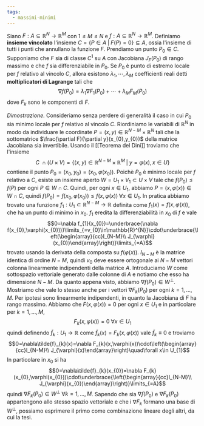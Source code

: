 ```yaml
---
tags:
  - massimi-minimi
---
```

Siano $F:A\subseteq \mathbb{R}^{N}\rightarrow\mathbb{R}^{M}$ con $1\leq M\leq N$ e $f:A\subseteq\mathbb{R}^{N}\rightarrow\mathbb{R}^{M}$. Definiamo **insieme vincolato** l'insieme $C=\{P\in A\;|\;F(P)=0\}\subseteq A$, ossia l'insieme di tutti i punti che annullano la funzione $F$. Prendiamo un punto $P_{0}\in C$.
Supponiamo che $F$ sia di classe $C^1$ su $A$ con Jacobiana $J_{F}(P_{0})$ di rango massimo e che $f$ sia differenziabile in $P_{0}$.
Se $P_{0}$ è punto di estremo locale per $f$ relativo al vincolo $C$, allora esistono $\lambda_{1},\cdots,\lambda_{M}$ coefficienti reali detti **moltiplicatori di Lagrange** tali che
$$\nabla f(P_{0})=\lambda_{1}\nabla F_{1}(P_{0})+\cdots+\lambda_{M}F_{M}(P_{0})$$
dove $F_{k}$ sono le componenti di $F$.

*Dimostrazione.* Consideriamo senza perdere di generalità il caso in cui $P_{0}$ sia minimo locale per $f$ relativo al vincolo $C$. Riordiniamo le variabili di $\mathbb{R}^{N}$ in modo da individuare le coordinate $P=(x,y)\in\mathbb{R}^{N-M}\times\mathbb{R}^{N}$ tali che la sottomatrice $\frac{\partial F}{\partial y}(x_{0},y_{0})$ della matrice Jacobiana sia invertibile. Usando il [[Teorema del Dini]] troviamo che l'insieme
$$C\;\cap(U\times V)=\{(x,y)\in\mathbb{R}^{N- M}\times\mathbb{R}^{M}\;|\;y=\varphi(x),x\in U\}$$
contiene il punto $P_{0}=(x_{0},y_{0})=(x_{0},\varphi(x_{0}))$. Poichè $P_{0}$ è minimo locale per $f$ relativo a $C$, esiste un insieme aperto $W=U_{1}\times V_{1}\subset U\times V$ tale che $f(P_{0})\leq f(P)$ per ogni $P\in W\cap C$. Quindi, per ogni $x\in U_{1}$, abbiamo $P=(x,\varphi(x))\in W\cap C$, quindi $f(P_{0})=f(x_{0},\varphi(x_{0}))\leq f(x,\varphi(x))\;\forall x\in U_{1}$.
In pratica abbiamo trovato una funzione $f_{1}:U_{1}\subset \mathbb{R}^{N-M}\rightarrow\mathbb{R}$ definita come $f_{1}(x)=f(x,\varphi(x))$, che ha un punto di minimo in $x_{0}$. $f_{1}$ eredita la differenziabilità in $x_{0}$ di $f$ e vale
$$0=\nabla f_{1}(x_{0})=\underbrace{\nabla f(x_{0},\varphi(x_{0}))}\limits_{=v_{0}\in\mathbb{R}^{N}}\cdot\underbrace{\left(\begin{array}{cc}I_{N-M}\\ J_{\varphi}(x_{0})\end{array}\right)}\limits_{=A}$$
trovato usando la derivata della composta su $f(\varphi(x))$. $I_{N-M}$ è la matrice identica di ordine $N-M$, quindi $v_{0}$ deve essere ortogonale ai $N-M$ vettori colonna linearmente indipendenti della matrice $A$.
Introduciamo $W$ come sottospazio vettoriale generato dalle colonne di $A$ e notiamo che esso ha dimensione $N-M$. Da quanto appena visto, abbiamo $\nabla f(P_{0})\in W^{\perp}$.
Mostriamo che vale lo stesso anche per i vettori $\nabla F_{k}(P_{0})$ per ogni $k=1,\ldots,M$. Per ipotesi sono linearmente indipendenti, in quanto la Jacobiana di $F$ ha rango massimo. Abbiamo che $F(x,\varphi(x))=0$ per ogni $x\in U_{1}$ e in particolare per $k=1,\ldots,M$,
$$F_{k}(x,\varphi(x))=0\;\forall x\in U_{1}$$
quindi definendo $\tilde{f}_{k}:U_{1}\rightarrow\mathbb{R}$ come $\tilde{f}_{k}(x)=F_{k}(x,\varphi(x))$ vale $\tilde{f}_{k}\equiv0$ e troviamo
$$0=\nabla\tilde{f}_{k}(x)=\nabla F_{k}(x,\varphi(x))\cdot\left(\begin{array}{cc}I_{N-M}\\ J_{\varphi}(x)\end{array}\right)\quad\forall x\in U_{1}$$
In particolare in $x_{0}$ si ha
$$0=\nabla\tilde{f}_{k}(x_{0})=\nabla F_{k}(x_{0},\varphi(x_{0}))\cdot\underbrace{\left(\begin{array}{cc}I_{N-M}\\ J_{\varphi}(x_{0})\end{array}\right)}\limits_{=A}$$
quindi $\nabla F_{k}(P_{0})\in W^{\perp}\;\forall k=1,\ldots,M$. Sapendo che sia $\nabla f(P_{0})$ e $\nabla F_{k}(P_{0})$ appartengono allo stesso spazio vettoriale e che i $\nabla F_{k}$ formano una base di $W^{\perp}$, possiamo esprimere il primo come combinazione lineare degli altri, da cui la tesi.